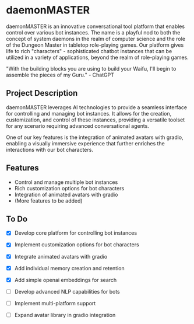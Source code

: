 # daemonMASTER

daemonMASTER is an innovative conversational tool platform that enables control over various bot instances. The name is a playful nod to both the concept of system daemons in the realm of computer science and the role of the Dungeon Master in tabletop role-playing games. Our platform gives life to rich "characters" - sophisticated chatbot instances that can be utilized in a variety of applications, beyond the realm of role-playing games. 

"With the building blocks you are using to build your Waifu, I'll begin to assemble the pieces of my Guru." - ChatGPT

## Project Description

daemonMASTER leverages AI technologies to provide a seamless interface for controlling and managing bot instances. It allows for the creation, customization, and control of these instances, providing a versatile toolset for any scenario requiring advanced conversational agents. 

One of our key features is the integration of animated avatars with gradio, enabling a visually immersive experience that further enriches the interactions with our bot characters.

## Features

- Control and manage multiple bot instances
- Rich customization options for bot characters
- Integration of animated avatars with gradio
- (More features to be added)

## To Do

- [x] Develop core platform for controlling bot instances
- [x] Implement customization options for bot characters
- [x] Integrate animated avatars with gradio
- [x] Add individual memory creation and retention
- [x] Add simple openai embeddings for search
- [ ] Develop advanced NLP capabilities for bots
- [ ] Implement multi-platform support
- [ ] Expand avatar library in gradio integration


